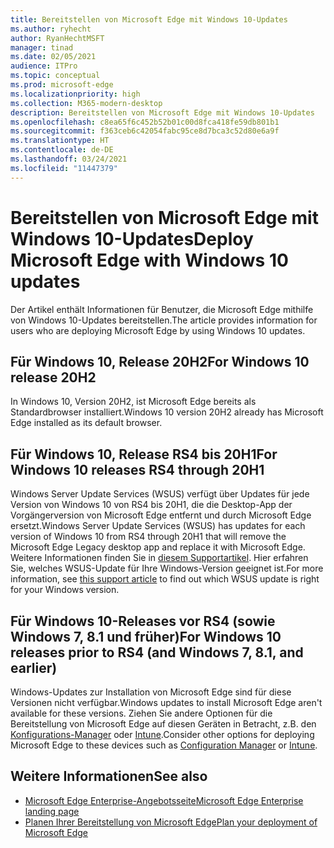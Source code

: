 ```yaml
---
title: Bereitstellen von Microsoft Edge mit Windows 10-Updates
ms.author: ryhecht
author: RyanHechtMSFT
manager: tinad
ms.date: 02/05/2021
audience: ITPro
ms.topic: conceptual
ms.prod: microsoft-edge
ms.localizationpriority: high
ms.collection: M365-modern-desktop
description: Bereitstellen von Microsoft Edge mit Windows 10-Updates
ms.openlocfilehash: c8ea65f6c452b52b01c00d8fca418fe59db801b1
ms.sourcegitcommit: f363ceb6c42054fabc95ce8d7bca3c52d80e6a9f
ms.translationtype: HT
ms.contentlocale: de-DE
ms.lasthandoff: 03/24/2021
ms.locfileid: "11447379"
---
```

# <a name="deploy-microsoft-edge-with-windows-10-updates"></a><span data-ttu-id="0fec1-103">Bereitstellen von Microsoft Edge mit Windows 10-Updates</span><span class="sxs-lookup"><span data-stu-id="0fec1-103">Deploy Microsoft Edge with Windows 10 updates</span></span>

<span data-ttu-id="0fec1-104">Der Artikel enthält Informationen für Benutzer, die Microsoft Edge mithilfe von Windows 10-Updates bereitstellen.</span><span class="sxs-lookup"><span data-stu-id="0fec1-104">The article provides information for users who are deploying Microsoft Edge by using Windows 10 updates.</span></span>

## <a name="for-windows-10-release-20h2"></a><span data-ttu-id="0fec1-105">Für Windows 10, Release 20H2</span><span class="sxs-lookup"><span data-stu-id="0fec1-105">For Windows 10 release 20H2</span></span>

<span data-ttu-id="0fec1-106">In Windows 10, Version 20H2, ist Microsoft Edge bereits als Standardbrowser installiert.</span><span class="sxs-lookup"><span data-stu-id="0fec1-106">Windows 10 version 20H2 already has Microsoft Edge installed as its default browser.</span></span>

## <a name="for-windows-10-releases-rs4-through-20h1"></a><span data-ttu-id="0fec1-107">Für Windows 10, Release RS4 bis 20H1</span><span class="sxs-lookup"><span data-stu-id="0fec1-107">For Windows 10 releases RS4 through 20H1</span></span>

<span data-ttu-id="0fec1-108">Windows Server Update Services (WSUS) verfügt über Updates für jede Version von Windows 10 von RS4 bis 20H1, die die Desktop-App der Vorgängerversion von Microsoft Edge entfernt und durch Microsoft Edge ersetzt.</span><span class="sxs-lookup"><span data-stu-id="0fec1-108">Windows Server Update Services (WSUS) has updates for each version of Windows 10 from RS4 through 20H1 that will remove the Microsoft Edge Legacy desktop app and replace it with Microsoft Edge.</span></span> <span data-ttu-id="0fec1-109">Weitere Informationen finden Sie in [diesem Supportartikel](https://support.microsoft.com/topic/update-in-wsus-for-the-new-microsoft-edge-for-windows-10-version-1809-1903-1909-and-2004-october-29-2020-b4980418-4ec4-dee7-3b17-1c6499bd127c). Hier erfahren Sie, welches WSUS-Update für Ihre Windows-Version geeignet ist.</span><span class="sxs-lookup"><span data-stu-id="0fec1-109">For more information, see [this support article](https://support.microsoft.com/topic/update-in-wsus-for-the-new-microsoft-edge-for-windows-10-version-1809-1903-1909-and-2004-october-29-2020-b4980418-4ec4-dee7-3b17-1c6499bd127c) to find out which WSUS update is right for your Windows version.</span></span>

## <a name="for-windows-10-releases-prior-to-rs4-and-windows-7-81-and-earlier"></a><span data-ttu-id="0fec1-110">Für Windows 10-Releases vor RS4 (sowie Windows 7, 8.1 und früher)</span><span class="sxs-lookup"><span data-stu-id="0fec1-110">For Windows 10 releases prior to RS4 (and Windows 7, 8.1, and earlier)</span></span>

<span data-ttu-id="0fec1-111">Windows-Updates zur Installation von Microsoft Edge sind für diese Versionen nicht verfügbar.</span><span class="sxs-lookup"><span data-stu-id="0fec1-111">Windows updates to install Microsoft Edge aren't available for these versions.</span></span> <span data-ttu-id="0fec1-112">Ziehen Sie andere Optionen für die Bereitstellung von Microsoft Edge auf diesen Geräten in Betracht, z.B. den [Konfigurations-Manager](/configmgr/apps/deploy-use/deploy-edge?bc=https%3a%2f%2fdocs.microsoft.com%2fDeployEdge%2fbreadcrumb%2ftoc.json&toc=https%3a%2f%2fdocs.microsoft.com%2fDeployEdge%2ftoc.json) oder [Intune](/intune/apps/apps-windows-edge/?bc=https%3a%2f%2fdocs.microsoft.com%2fDeployEdge%2fbreadcrumb%2ftoc.json&toc=https%3a%2f%2fdocs.microsoft.com%2fDeployEdge%2ftoc.json).</span><span class="sxs-lookup"><span data-stu-id="0fec1-112">Consider other options for deploying Microsoft Edge to these devices such as [Configuration Manager](/configmgr/apps/deploy-use/deploy-edge?bc=https%3a%2f%2fdocs.microsoft.com%2fDeployEdge%2fbreadcrumb%2ftoc.json&toc=https%3a%2f%2fdocs.microsoft.com%2fDeployEdge%2ftoc.json) or [Intune](/intune/apps/apps-windows-edge/?bc=https%3a%2f%2fdocs.microsoft.com%2fDeployEdge%2fbreadcrumb%2ftoc.json&toc=https%3a%2f%2fdocs.microsoft.com%2fDeployEdge%2ftoc.json).</span></span>

## <a name="see-also"></a><span data-ttu-id="0fec1-113">Weitere Informationen</span><span class="sxs-lookup"><span data-stu-id="0fec1-113">See also</span></span>

- [<span data-ttu-id="0fec1-114">Microsoft Edge Enterprise-Angebotsseite</span><span class="sxs-lookup"><span data-stu-id="0fec1-114">Microsoft Edge Enterprise landing page</span></span>](https://aka.ms/EdgeEnterprise)
- [<span data-ttu-id="0fec1-115">Planen Ihrer Bereitstellung von Microsoft Edge</span><span class="sxs-lookup"><span data-stu-id="0fec1-115">Plan your deployment of Microsoft Edge</span></span>](deploy-edge-plan-deployment.md)
